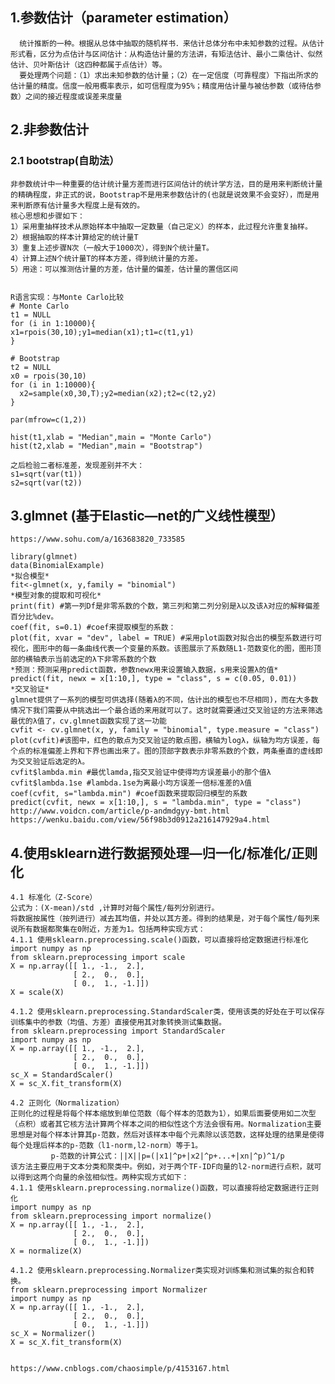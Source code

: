 ## 1.参数估计（parameter estimation）
    
      统计推断的一种。根据从总体中抽取的随机样书．来估计总体分布中未知参数的过程。从估计形式看，区分为点估计与区间估计：从构造估计量的方法讲，有矩法估计、最小二乘估计、似然估计、贝叶斯估计（这四种都属于点估计）等。
      要处理两个问题：（1）求出未知参数的估计量；（2）在一定信度（可靠程度）下指出所求的估计量的精度。信度一般用概率表示，如可信程度为95%；精度用估计量与被估参数（或待估参数）之间的接近程度或误差来度量
      
## 2.非参数估计

### 2.1 bootstrap(自助法）
    非参数统计中一种重要的估计统计量方差而进行区间估计的统计学方法，目的是用来判断统计量的精确程度，非正式的说，Bootstrap不是用来参数估计的(也就是说效果不会变好），而是用来判断原有估计量多大程度上是有效的。   
    核心思想和步骤如下：
    1）采用重抽样技术从原始样本中抽取一定数量（自己定义）的样本，此过程允许重复抽样。
    2）根据抽取的样本计算给定的统计量T
    3）重复上述步骤N次（一般大于1000次），得到N个统计量T。
    4）计算上述N个统计量T的样本方差，得到统计量的方差。
    5）用途：可以推测估计量的方差，估计量的偏差，估计量的置信区间
    
    
    R语言实现：与Monte Carlo比较
    # Monte Carlo
    t1 = NULL
    for (i in 1:10000){
    x1=rpois(30,10);y1=median(x1);t1=c(t1,y1)
    }
 
    # Bootstrap
    t2 = NULL
    x0 = rpois(30,10)
    for (i in 1:10000){
      x2=sample(x0,30,T);y2=median(x2);t2=c(t2,y2)
    }
 
    par(mfrow=c(1,2))
 
    hist(t1,xlab = "Median",main = "Monte Carlo")
    hist(t2,xlab = "Median",main = "Bootstrap")
    
    之后检验二者标准差，发现差别并不大：
    s1=sqrt(var(t1))
    s2=sqrt(var(t2))

## 3.glmnet (基于Elastic—net的广义线性模型）
   
    https://www.sohu.com/a/163683820_733585
   
    library(glmnet)
    data(BinomialExample)
    *拟合模型*
    fit<-glmnet(x, y,family = "binomial")
    *模型对象的提取和可视化*
    print(fit) #第一列Df是非零系数的个数，第三列和第二列分别是λ以及该λ对应的解释偏差百分比%dev。
    coef(fit, s=0.1) #coef来提取模型的系数：
    plot(fit, xvar = "dev", label = TRUE) #采用plot函数对拟合出的模型系数进行可视化，图形中的每一条曲线代表一个变量的系数。该图展示了系数随L1-范数变化的图，图形顶部的横轴表示当前选定的λ下非零系数的个数
    *预测：预测采用predict函数，参数newx用来设置输入数据，s用来设置λ的值*
    predict(fit, newx = x[1:10,], type = "class", s = c(0.05, 0.01))
    *交叉验证*
    glmnet提供了一系列的模型可供选择(随着λ的不同，估计出的模型也不尽相同)，而在大多数情况下我们需要从中挑选出一个最合适的来用就可以了。这时就需要通过交叉验证的方法来筛选最优的λ值了，cv.glmnet函数实现了这一功能
    cvfit <- cv.glmnet(x, y, family = "binomial", type.measure = "class")
    plot(cvfit)#该图中，红色的散点为交叉验证的散点图，横轴为logλ，纵轴为均方误差，每个点的标准偏差上界和下界也画出来了。图的顶部字数表示非零系数的个数，两条垂直的虚线即为交叉验证后选定的λ。
    cvfit$lambda.min #最优lamda,指交叉验证中使得均方误差最小的那个值λ
    cvfit$lambda.1se #lambda.1se为离最小均方误差一倍标准差的λ值  
    coef(cvfit, s="lambda.min") #coef函数来提取回归模型的系数
    predict(cvfit, newx = x[1:10,], s = "lambda.min", type = "class")
    http://www.voidcn.com/article/p-andmdgyy-bmt.html
    https://wenku.baidu.com/view/56f98b3d0912a216147929a4.html

## 4.使用sklearn进行数据预处理—归一化/标准化/正则化
    4.1 标准化（Z-Score）
    公式为：(X-mean)/std ,计算时对每个属性/每列分别进行。
    将数据按属性（按列进行）减去其均值，并处以其方差。得到的结果是，对于每个属性/每列来说所有数据都聚集在0附近，方差为1。包括两种实现方式：
    4.1.1 使用sklearn.preprocessing.scale()函数，可以直接将给定数据进行标准化
    import numpy as np  
    from sklearn.preprocessing import scale
    X = np.array([[ 1., -1.,  2.],
                  [ 2.,  0.,  0.],
                  [ 0.,  1., -1.]])
    X = scale(X)

    4.1.2 使用sklearn.preprocessing.StandardScaler类，使用该类的好处在于可以保存训练集中的参数（均值、方差）直接使用其对象转换测试集数据。
    from sklearn.preprocessing import StandardScaler
    import numpy as np
    X = np.array([[ 1., -1.,  2.],
                  [ 2.,  0.,  0.],
                  [ 0.,  1., -1.]])
    sc_X = StandardScaler()
    X = sc_X.fit_transform(X)
    
    4.2 正则化（Normalization）
    正则化的过程是将每个样本缩放到单位范数（每个样本的范数为1），如果后面要使用如二次型（点积）或者其它核方法计算两个样本之间的相似性这个方法会很有用。Normalization主要思想是对每个样本计算其p-范数，然后对该样本中每个元素除以该范数，这样处理的结果是使得每个处理后样本的p-范数（l1-norm,l2-norm）等于1。
             p-范数的计算公式：||X||p=(|x1|^p+|x2|^p+...+|xn|^p)^1/p
    该方法主要应用于文本分类和聚类中。例如，对于两个TF-IDF向量的l2-norm进行点积，就可以得到这两个向量的余弦相似性。两种实现方式如下：
    4.1.1 使用sklearn.preprocessing.normalize()函数，可以直接将给定数据进行正则化
    import numpy as np  
    from sklearn.preprocessing import normalize()
    X = np.array([[ 1., -1.,  2.],
                  [ 2.,  0.,  0.],
                  [ 0.,  1., -1.]])
    X = normalize(X)

    4.1.2 使用sklearn.preprocessing.Normalizer类实现对训练集和测试集的拟合和转换。
    from sklearn.preprocessing import Normalizer
    import numpy as np
    X = np.array([[ 1., -1.,  2.],
                  [ 2.,  0.,  0.],
                  [ 0.,  1., -1.]])
    sc_X = Normalizer()
    X = sc_X.fit_transform(X)
    
    
    https://www.cnblogs.com/chaosimple/p/4153167.html
    
